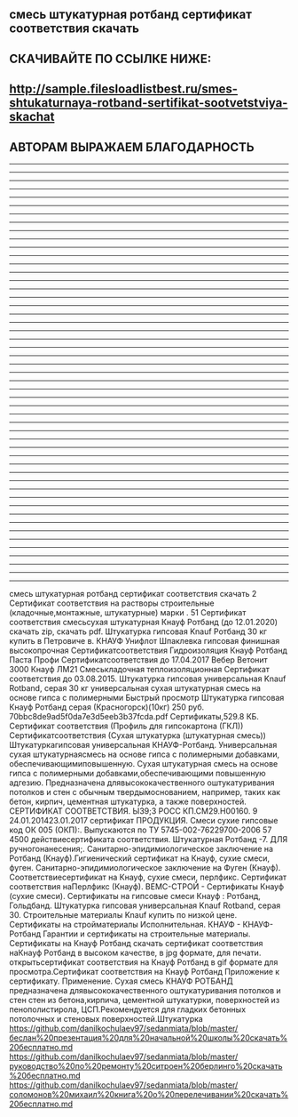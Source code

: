 смесь штукатурная ротбанд сертификат соответствия скачать
--------------------------------------------------
СКАЧИВАЙТЕ ПО ССЫЛКЕ НИЖЕ:
--------------------------------------------------
http://sample.filesloadlistbest.ru/smes-shtukaturnaya-rotband-sertifikat-sootvetstviya-skachat
--------------------------------------------------
АВТОРАМ ВЫРАЖАЕМ БЛАГОДАРНОСТЬ
--------------------------------------------------
--------------------------------------------------
--------------------------------------------------
--------------------------------------------------
--------------------------------------------------
--------------------------------------------------
--------------------------------------------------
--------------------------------------------------
--------------------------------------------------
--------------------------------------------------
--------------------------------------------------
--------------------------------------------------
--------------------------------------------------
--------------------------------------------------
--------------------------------------------------
--------------------------------------------------
--------------------------------------------------
--------------------------------------------------
--------------------------------------------------
--------------------------------------------------
--------------------------------------------------
--------------------------------------------------
--------------------------------------------------
--------------------------------------------------
--------------------------------------------------
--------------------------------------------------
--------------------------------------------------
--------------------------------------------------
--------------------------------------------------
--------------------------------------------------
--------------------------------------------------
--------------------------------------------------
--------------------------------------------------
--------------------------------------------------
--------------------------------------------------
--------------------------------------------------
--------------------------------------------------
--------------------------------------------------
--------------------------------------------------
--------------------------------------------------
--------------------------------------------------
--------------------------------------------------
--------------------------------------------------
--------------------------------------------------
--------------------------------------------------
--------------------------------------------------
--------------------------------------------------
--------------------------------------------------
--------------------------------------------------
--------------------------------------------------
--------------------------------------------------
--------------------------------------------------
смесь штукатурная ротбанд сертификат соответствия скачать 2 Сертификат соответствия на растворы строительные (кладочные,монтажные, штукатурные) марки . 51 Сертификат соответствия смесьсухая штукатурная Кнауф Ротбанд (до 12.01.2020) скачать zip, скачать pdf. Штукатурка гипсовая Knauf Ротбанд 30 кг  купить в Петровиче в. КНАУФ Унифлот Шпаклевка гипсовая финишная высокопрочная Сертификатсоответствия  Гидроизоляция  Кнауф Ротбанд Паста Профи Сертификатсоответствия до 17.04.2017  Вебер Ветонит 3000  Кнауф ЛМ21 Смеськладочная теплоизоляционная Сертификат соответствия до 03.08.2015. Штукатурка гипсовая универсальная Knauf Rotband, серая 30 кг универсальная сухая штукатурная смесь на основе гипса с полимерными Быстрый просмотр Штукатурка гипсовая Кнауф Ротбанд серая (Красногорск)(10кг) 250 руб.  70bbc8de9ad5f0da7e3d5eeb3b37fcda.pdf Сертификаты,529.8 КБ. Сертификат соответствия (Профиль для гипсокартона (ГКЛ))  Сертификатсоответствия (Сухая штукатурка (штукатурная смесь))  Штукатуркагипсовая универсальная КНАУФ-Ротбанд. Универсальная сухая штукатурнаясмесь на основе гипса с полимерными добавками, обеспечивающимиповышенную. Сухая штукатурная смесь на основе гипса с полимерными добавками,обеспечивающими повышенную адгезию. Предназначена длявысококачественного оштукатуривания потолков и стен с обычным твердымоснованием, например, таких как бетон, кирпич, цементная штукатурка, а также поверхностей. СЕРТИФИКАТ СООТВЕТСТВИЯ. Ы39;З РОСС КП.СМ29.Н00160. 9 24.01.201423.01.2017 сертификат  ПРОДУКЦИЯ. Смеси сухие гипсовые код ОК 005 (ОКП):. Выпускаются по ТУ 5745-002-76229700-2006 57 4500  действиесертификата соответствия. Штукатурная Ротбанд -7. ДЛЯ ручногонанесения;. Санитарно-эпидимиологическое заключение на Ротбанд (Кнауф).Гигиенический сертификат на Кнауф, сухие смеси, фуген. Санитарно-эпидимиологическое заключение на Фуген (Кнауф). Соответствиесертификат на Кнауф, сухие смеси, перлфикс. Сертификат соответствия наПерлфикс (Кнауф). ВЕМС-СТРОЙ - Сертификаты Кнауф (сухие смеси). Сертификаты на гипсовые смеси Кнауф : Ротбанд, Гольдбанд. Штукатурка гипсовая универсальная Knauf Rotband, серая 30. Строительные материалы Knauf купить по низкой цене. Сертификаты на стройматериалы  Исполнительная. КНАУФ - КНАУФ-Ротбанд
Гарантии и сертификаты на строительные материалы. Сертификаты на Кнауф Ротбанд  скачать сертификат соответствия наКнауф Ротбанд в высоком качестве, в jpg формате, для печати. открытьсертификат соответствия на Кнауф Ротбанд в gif формате для просмотра.Сертификат соответствия на Кнауф Ротбанд Приложение к сертификату. Применение. Сухая смесь КНАУФ РОТБАНД предназначена длявысококачественного оштукатуривания потолков и стен стен из бетона,кирпича, цементной штукатурки, поверхностей из пенополистирола, ЦСП.Рекомендуется для гладких бетонных потолочных и стеновых поверхностей.Штукатурка
https://github.com/danilkochulaev97/sedanmiata/blob/master/беслан%20презентация%20для%20начальной%20школы%20скачать%20бесплатно.md
https://github.com/danilkochulaev97/sedanmiata/blob/master/руководство%20по%20ремонту%20ситроен%20берлинго%20скачать%20бесплатно.md
https://github.com/danilkochulaev97/sedanmiata/blob/master/соломонов%20михаил%20книга%20о%20перелечивании%20скачать%20бесплатно.md